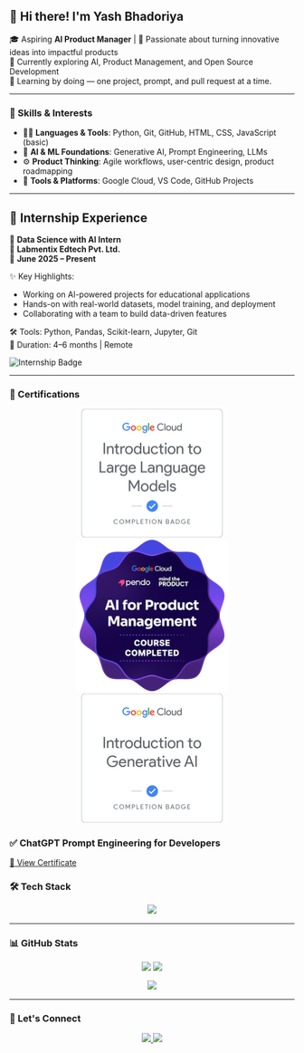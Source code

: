 ## 👋 Hi there! I'm Yash Bhadoriya

🎓 Aspiring **AI Product Manager** | 🚀 Passionate about turning innovative ideas into impactful products  
📍 Currently exploring AI, Product Management, and Open Source Development  
🌱 Learning by doing — one project, prompt, and pull request at a time.

---

### 🧠 Skills & Interests

- 🧑‍💻 **Languages & Tools**: Python, Git, GitHub, HTML, CSS, JavaScript (basic)
- 🧠 **AI & ML Foundations**: Generative AI, Prompt Engineering, LLMs
- ⚙️ **Product Thinking**: Agile workflows, user-centric design, product roadmapping
- 🧰 **Tools & Platforms**: Google Cloud, VS Code, GitHub Projects

---

## 💼 Internship Experience

🚀 **Data Science with AI Intern**  
🏢 **Labmentix Edtech Pvt. Ltd.**  
📅 **June 2025 – Present**

✨ Key Highlights:
- Working on AI-powered projects for educational applications
- Hands-on with real-world datasets, model training, and deployment
- Collaborating with a team to build data-driven features

🛠 Tools: Python, Pandas, Scikit-learn, Jupyter, Git  
📍 Duration: 4–6 months | Remote

![Internship Badge](https://img.shields.io/badge/Labmentix%20Intern-Data%20Science-blue)

---

### 🧠 Certifications

<p align="center">
  <a href="https://www.cloudskillsboost.google/public_profiles/8fdd9ae6-ef1b-4093-bb8c-7c2de72c6f80/badges/5118820">
    <img src="https://raw.githubusercontent.com/YashBhadoriya/YashBhadoriya/main/introduction-to-llm.png" width="250" alt="Introduction to Large Language Models Badge" />
  </a>
  <a href="https://www.credly.com/badges/c44c06e8-bdc3-444c-9567-5bc349a0f11c/public_url">
    <img src="https://raw.githubusercontent.com/YashBhadoriya/YashBhadoriya/main/ai-for-product-management.png" width="270" alt="AI for Product Management Badge" />
  </a>
  <a href="https://www.cloudskillsboost.google/public_profiles/8fdd9ae6-ef1b-4093-bb8c-7c2de72c6f80/badges/5118916">
    <img src="https://raw.githubusercontent.com/YashBhadoriya/YashBhadoriya/main/introduction-to-generative-ai.png" width="250" alt="Introduction to Generative AI Badge" />
  </a>
</p>

### ✅ ChatGPT Prompt Engineering for Developers  
[🔗 View Certificate ](https://learn.deeplearning.ai/accomplishments/6495a546-622b-4c5f-a82a-3039f92915ad?usp=sharing)



### 🛠️ Tech Stack

<p align="center">
  <img src="https://skillicons.dev/icons?i=html,css,js,react,python,nodejs,git,github,tailwind,bootstrap,vscode" />
</p>

---

### 📊 GitHub Stats

<p align="center">
  <img src="https://github-readme-stats.vercel.app/api?username=YashBhadoriya&show_icons=true&theme=tokyonight" />
  <img src="https://github-readme-streak-stats.herokuapp.com/?user=YashBhadoriya&theme=tokyonight" />
</p>

<p align="center">
  <img src="https://github-readme-stats.vercel.app/api/top-langs/?username=YashBhadoriya&layout=compact&theme=tokyonight" />
</p>

---

### 🤝 Let's Connect

<p align="center">
  <a href="https://www.linkedin.com/in/yashbhadoriya/" target="_blank">
    <img src="https://img.shields.io/badge/LinkedIn-blue?style=for-the-badge&logo=linkedin" />
  </a>
  <a href="mailto:bughuntyash@gmail.com">
    <img src="https://img.shields.io/badge/Email-grey?style=for-the-badge&logo=gmail" />
  </a>
</p>
